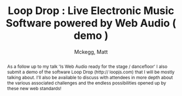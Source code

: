 --- 
  title: "Loop Drop : Live Electronic Music Software powered by Web Audio ( demo )" 
  abstract: "As a follow up to my talk 'Is Web Audio ready for the stage / dancefloor' I also submit a demo of the software Loop Drop (http:// loopjs.com) that I will be mostly talking about. I'll also be available to discuss with attendees in more depth about the various associated challenges and the endless possibilities opened up by these new web standards!" 
  address: "London" 
  author: "Mckegg, Matt" 
  booktitle: "Proceedings of the International Web Audio Conference" 
  editor: "Mckegg, Matt" 
  month: "Proceedings of the International Web Audio Conference"
  pages: "2017" 
  publisher: "Queen Mary University of London" 
  series: "WAC '17"
  type: "Demo"  
  year: "2017" 
  id: "2017_EA_32" 
  tags: year2017 
---